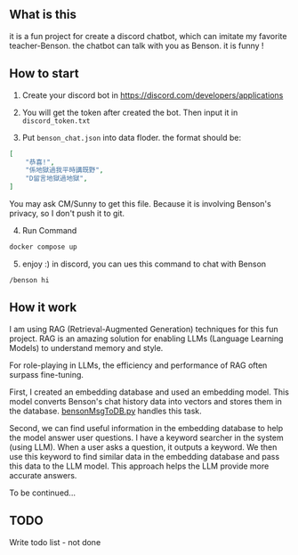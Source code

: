 ## What is this

it is a fun project for create a discord chatbot, which can imitate my favorite teacher-Benson. the chatbot can talk with you as Benson. it is funny !

## How to start

1. Create your discord bot in https://discord.com/developers/applications

2. You will get the token after created the bot. Then input it in ```discord_token.txt```

3. Put ```benson_chat.json``` into data floder. the format should be:
```json
[
    "恭喜!",
    "係地獄過我平時講既野",
    "D留言地獄過地獄",
]
```
You may ask CM/Sunny to get this file. Because it is involving Benson's privacy, so I don't push it to git.
    

4. Run Command

```bash
docker compose up
```
5. enjoy :) in discord, you can ues this command to chat with Benson

```
/benson hi
```

## How it work

I am using RAG (Retrieval-Augmented Generation) techniques for this fun project. RAG is an amazing solution for enabling LLMs (Language Learning Models) to understand memory and style.

For role-playing in LLMs, the efficiency and performance of RAG often surpass fine-tuning.

First, I created an embedding database and used an embedding model. This model converts Benson's chat history data into vectors and stores them in the database. [bensonMsgToDB.py](script/bensonMsgToDB.py) handles this task.

Second, we can find useful information in the embedding database to help the model answer user questions. I have a keyword searcher in the system (using LLM). When a user asks a question, it outputs a keyword. We then use this keyword to find similar data in the embedding database and pass this data to the LLM model. This approach helps the LLM provide more accurate answers.


To be continued...

## TODO

Write todo list - not done 
